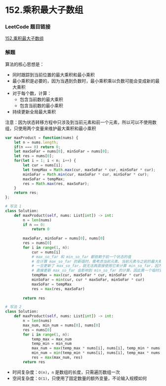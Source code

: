 # 152.乘积最大子数组

### LeetCode 题目链接

[152.乘积最大子数组](https://leetcode.cn/problems/maximum-product-subarray/)

### 解题

算法的核心思想是：
- 同时跟踪到当前位置的最大乘积和最小乘积
- 最小乘积是必要的，因为当遇到负数时，最小乘积乘以负数可能会变成新的最大乘积
- 对于每个数，计算：
  - 包含当前数的最大乘积
  - 包含当前数的最小乘积
- 持续更新全局最大乘积

注意：因为状态转移方程中只涉及到当前元素和前一个元素，所以可以不使用数组，只使用两个变量来维护最大乘积和最小乘积

```js
var maxProduct = function(nums) {
    let n = nums.length;
    if(n === 0) return 0;
    let maxSoFar = nums[0], minSoFar = nums[0];
    let res = nums[0];
    for(let i = 1; i < n; i++) {
        let cur = nums[i];
        let tempMax = Math.max(cur, maxSoFar * cur, minSoFar * cur);
        minSoFar = Math.min(cur, maxSoFar * cur, minSoFar * cur);
        maxSoFar = tempMax;
        res = Math.max(res, maxSoFar);
    }
    return res;
};
```
```python
# 写法 1
class Solution:
    def maxProduct(self, nums: List[int]) -> int:
        n = len(nums)
        if n == 0:
            return 0
        
        maxSoFar, minSoFar = nums[0], nums[0]
        res = nums[0]
        for i in range(1, n):
            cur = nums[i]
            # max_so_far 和 min_so_far 都依赖于前一个状态的值
            # 在计算 max_so_far 的新值时，需考虑当前元素、当前元素与之前的最大乘积的乘积、当前元素与之前最小乘积的乘积
            # 一旦更新了 max_so_far，就无法再直接使用它来计算 min_so_far，因为 min_so_far 也依赖于更新前的 max_so_far
            # 直接更新 max_so_far 会影响到 min_so_far 的计算，因此需一个临时变量来保存新的 max_so_far 值
            tempMax = max(cur, maxSoFar * cur, minSoFar * cur)
            minSoFar = min(cur, cur * maxSoFar, minSoFar * cur)
            maxSoFar = tempMax
            res = max(res, maxSoFar)
        
        return res

# 写法 2
class Solution:
    def maxProduct(self, nums: List[int]) -> int:
        n = len(nums)
        max_num, min_num = nums[0], nums[0]
        res = nums[0]
        for i in range(1, n):
            temp_max = max_num
            temp_min = min_num
            max_num = max(temp_max * nums[i], nums[i], temp_min * nums[i])
            min_num = min(temp_min * nums[i], nums[i], temp_max * nums[i])
            res = max(max_num, res)
        return res
```
- 时间复杂度：`O(n)`，`n` 是数组的长度，只需遍历数组一次
- 空间复杂度：`O(1)`，只使用了固定数量的额外变量，不论输入规模如何
